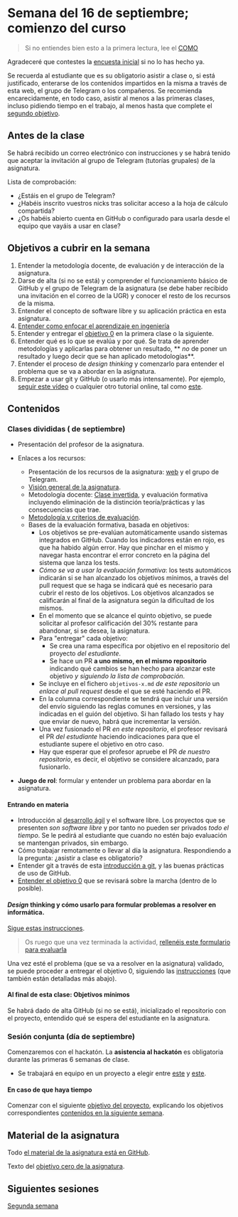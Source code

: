 # Semana del 16 de septiembre; comienzo del curso

> Si no entiendes bien esto a la primera lectura, lee el [COMO](COMO.md)

Agradeceré que contestes la [encuesta
inicial]()
si no lo has hecho ya.

Se recuerda al estudiante que es su obligatorio asistir a clase o, si está
justificado, enterarse de los contenidos impartidos en la misma a través de esta
web, el grupo de Telegram o los compañeros. Se recomienda encarecidamente, en
todo caso, asistir al menos a las primeras clases, incluso pidiendo tiempo en el
trabajo, al menos hasta que complete el [segundo
objetivo](http://jj.github.io/IV/documentos/proyecto/2.Modelo).

## Antes de la clase

Se habrá recibido un correo electrónico con instrucciones y se habrá tenido que
aceptar la invitación al grupo de Telegram (tutorías grupales) de la asignatura.

Lista de comprobación:

  * ¿Estáis en el grupo de Telegram?
  * ¿Habéis inscrito vuestros nicks tras solicitar acceso a la hoja de cálculo
    compartida?
  * ¿Os habéis abierto cuenta en GitHub o configurado para usarla desde el
    equipo que vayáis a usar en clase?

## Objetivos a cubrir en la semana

1. Entender la metodología docente, de evaluación y de interacción de la asignatura.
2. Darse de alta (si no se está) y comprender el funcionamiento básico de GitHub
   y el grupo de Telegram de la asignatura (se debe haber recibido una
   invitación en el correo de la UGR) y conocer el resto de los recursos de la
   misma.
2. Entender el concepto de software libre y su aplicación práctica en esta asignatura.
3. [Entender como enfocar el aprendizaje en ingeniería](https://www.youtube.com/watch?v=HLXrAdK1iZ4)
4. Entender y entregar el
   [objetivo
   0](http://jj.github.io/IV/documentos/proyecto/0.Repositorio) en la primera
   clase o la siguiente.
5. Entender qué es lo que se evalúa y por qué. Se trata de aprender metodologías
   y aplicarlas para obtener un resultado, ** *no* de poner un resultado y luego
   decir que se han aplicado metodologías**.
6. Entender el proceso de *design thinking* y comenzarlo para entender
   el problema que se va a abordar en la asignatura.
7. Empezar a usar git y GitHub (o usarlo más intensamente). Por
   ejemplo, [seguir este
   vídeo](https://www.youtube.com/watch?v=gmXyJI01qa8) o cualquier
   otro tutorial online, tal como
   [este](https://learngitbranching.js.org/?locale=es_ES).

## Contenidos

### Clases divididas ( de septiembre)

* Presentación del profesor de la asignatura.
* Enlaces a los recursos:
  * Presentación de los recursos de la asignatura: [web](http://jj.github.io/IV) y
  el grupo de Telegram.
  * [Visión general de la
  asignatura](https://grados.ugr.es/informatica/pages/infoacademica/guias_docentes/curso_actual/cuarto/tecnologiasdelainformacion/infraestructuravirtual).
  * Metodología docente:
  [Clase invertida](http://www.tecnologiasparalaeducacion.es/la-clase-inversa-flip-classroom-tecnologias/), y evaluación formativa
  incluyendo eliminación de la distinción teoría/prácticas y las
  consecuencias que trae.
  * [Metodología y criterios de evaluación](../Metodología_y_criterios_de_evaluación.md).
  * Bases de la evaluación formativa, basada en objetivos:
    * Los objetivos se pre-evalúan automáticamente usando sistemas
  integrados en GitHub. Cuando los indicadores están en rojo, es que
  ha habido algún error. Hay que pinchar en el mismo y navegar hasta
  encontrar el error concreto en la página del sistema que lanza los
  tests.
    * *Cómo se va a usar la evaluación formativa*: los tests automáticos indicarán
  si se han alcanzado los objetivos mínimos, a través del pull request que se
  haga se indicará qué es necesario para cubrir el resto de los objetivos. Los
  objetivos alcanzados se calificarán al final de la asignatura según la
  dificultad de los mismos.
    * En el momento que se alcance el quinto objetivo, se puede
    solicitar al profesor calificación del 30% restante para
    abandonar, si se desea, la asignatura.
    * Para "entregar" cada objetivo:
      * Se crea una rama específica por objetivo en el repositorio del proyecto
      *del estudiante*.
      * Se hace un PR **a uno mismo, en el mismo repositorio** indicando qué
    cambios se han hecho para alcanzar este objetivo *y siguiendo la lista de
    comprobación*.
    * Se incluye en el fichero `objetivos-x.md` *de este repositorio*
    un *enlace al pull request* desde el que se esté haciendo el PR.
    * En la columna correspondiente se tendrá que incluir una versión del envío
      siguiendo las reglas comunes en versiones, y las indicadas en el guión del
      objetivo. Si han fallado los tests y hay que enviar de nuevo, habrá que
      incrementar la versión.
    * Una vez fusionado el PR *en este repositorio*, el profesor revisará el PR
      *del estudiante* haciendo indicaciones para que el estudiante supere el
      objetivo en otro caso.
    * Hay que esperar que el profesor apruebe el PR *de nuestro repositorio*, es
    decir, el objetivo se considere alcanzado, para fusionarlo.

* **Juego de rol**: formular y entender un problema para abordar en la asignatura.

#### Entrando en materia

* Introducción al [desarrollo ágil](https://jj.github.io/IV/preso/agil.html) y el software libre. Los proyectos que se
  presenten *son software libre* y por tanto no pueden ser privados *todo el
  tiempo*. Se le pedirá al estudiante que cuando no estén bajo evaluación se
  mantengan privados, sin embargo.
* Cómo trabajar remotamente o llevar al día la asignatura. Respondiendo a la
  pregunta: ¿asistir a clase es obligatorio?
* Entender git a través de esta [introducción a
git](http://jj.github.io/IV/preso/git.html#/), y las buenas prácticas de uso de
GitHub.
* [Entender el objetivo 0](http://jj.github.io/IV/documentos/proyecto/0.Repositorio) que se revisará
sobre la marcha (dentro de lo posible).

#### *Design* thinking y cómo usarlo para formular problemas a resolver en informática.

[Sigue estas instrucciones](http://jj.github.io/IV/documentos/actividades/juego-rol-design-thinking).

> Os ruego que una vez terminada la actividad, [rellenéis este formulario para
> evaluarla](https://docs.google.com/forms/d/e/1FAIpQLScAOYA-114fbgh7pDsKH0g_iqm4yOzlOOH1GvzSL8t-IIomlw/viewform)

Una vez esté el problema (que se va a resolver en la asignatura) validado, se puede proceder a entregar el
objetivo 0, siguiendo las
[instrucciones](http://jj.github.io/IV/documentos/proyecto/0.Repositorio)
(que también están detalladas más abajo).

#### Al final de esta clase: Objetivos mínimos

Se habrá dado de alta GitHub (si no se está), inicializado el repositorio con el
proyecto, entendido qué se espera del estudiante en la asignatura.

### Sesión conjunta (día  de septiembre)

Comenzaremos con el hackatón. La **asistencia al hackatón** es obligatoria
durante las primeras 6 semanas de clase.

  * Se trabajará en equipo en un proyecto a elegir entre
  [este](https://github.com/danibarranqueroo/TransporteEquitativo) y
  [este](https://github.com/smallPingu/antiTarjetas).


#### En caso de que haya tiempo

Comenzar con el siguiente [objetivo del
proyecto](http://jj.github.io/IV/documentos/proyecto/1.Infraestructura),
explicando los objetivos correspondientes [contenidos en la siguiente
semana](semana-02.md).

## Material de la asignatura

Todo [el material de la asignatura está en GitHub](http://jj.github.io/IV).

Texto del [objetivo cero de la
asignatura](http://jj.github.io/IV/documentos/proyecto/0.Repositorio).

## Siguientes sesiones

[Segunda semana](semana-02.md)
